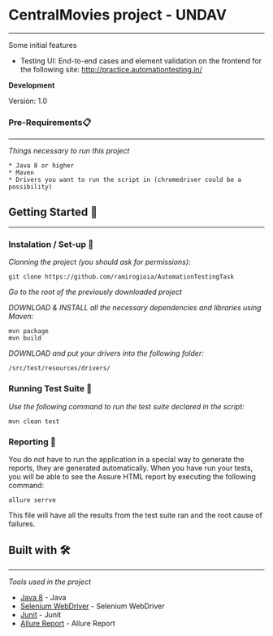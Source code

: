 # CentralMovies project - UNDAV

---

 Some initial features

- Testing UI: End-to-end cases and element validation on the frontend for the following site:
  http://practice.automationtesting.in/

**Development**

Versión: 1.0


### Pre-Requirements📋
---

_Things necessary to run this project_

```
* Java 8 or higher
* Maven
* Drivers you want to run the script in (chromedriver could be a possibility)
```

## Getting Started 🚀
---

### Instalation / Set-up 🔧

_Clonning the project (you should ask for permissions):_

    git clone https://github.com/ramirogioia/AutomationTestingTask
    
_Go to the root of the previously downloaded project_

_DOWNLOAD & INSTALL all the necessary dependencies and libraries using Maven:_

    mvn package
    mvn build

_DOWNLOAD and put your drivers into the following folder:_

    /src/test/resources/drivers/
    
### Running Test Suite 🔧

_Use the following command to run the test suite declared in the script:_

    mvn clean test


### Reporting 🔧

You do not have to run the application in a special way to generate the reports, they are generated automatically.
When you have run your tests, you will be able to see the Assure HTML report by executing the following command:

    allure serrve

This file will have all the results from the test suite ran and the root cause of failures.


## Built with 🛠️

---

_Tools used in the project_

- [Java 8](https://www.java.com/) - Java
- [Selenium WebDriver](https://www.selenium.dev/documentation/webdriver/) - Selenium WebDriver
- [Junit](https://junit.org/junit5/) - Junit
- [Allure Report](http://allure.qatools.ru/) - Allure Report

